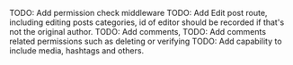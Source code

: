 TODO: Add permission check middleware
TODO: Add Edit post route, including editing posts categories, id of editor should be recorded if that's not the original author.
TODO: Add comments, 
TODO: Add comments related permissions such as deleting or verifying
TODO: Add capability to include media, hashtags and others.
